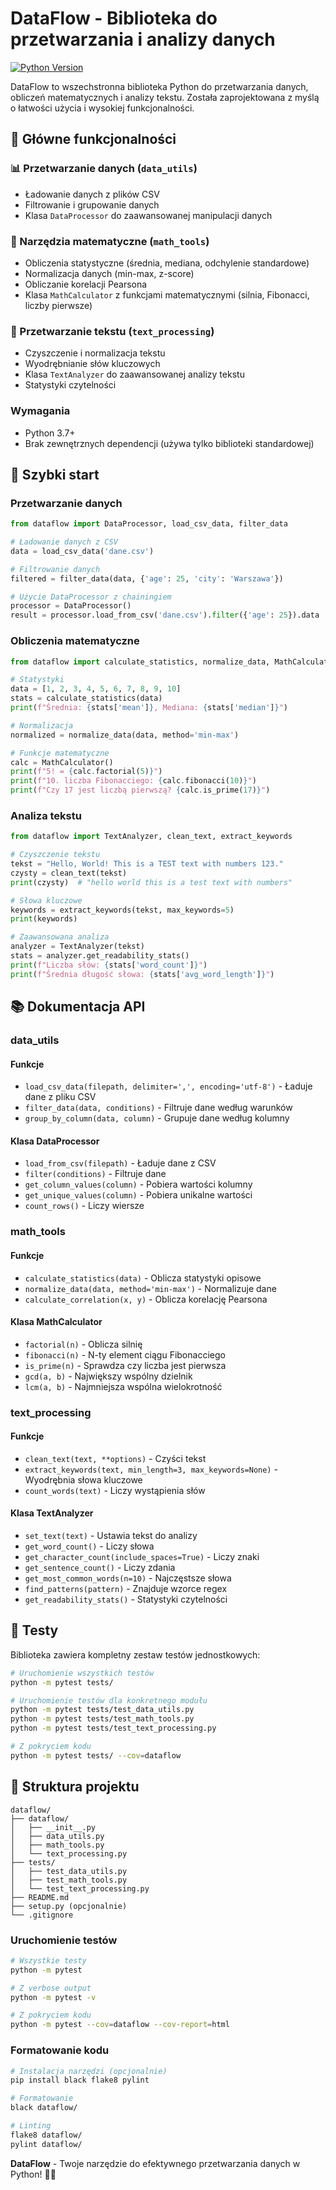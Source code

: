 # DataFlow - Biblioteka do przetwarzania i analizy danych

[![Python Version](https://img.shields.io/badge/python-3.7+-blue.svg)](https://python.org)


DataFlow to wszechstronna biblioteka Python do przetwarzania danych, obliczeń matematycznych i analizy tekstu. Została zaprojektowana z myślą o łatwości użycia i wysokiej funkcjonalności.

## 🚀 Główne funkcjonalności

### 📊 Przetwarzanie danych (`data_utils`)
- Ładowanie danych z plików CSV
- Filtrowanie i grupowanie danych
- Klasa `DataProcessor` do zaawansowanej manipulacji danych

### 🔢 Narzędzia matematyczne (`math_tools`)
- Obliczenia statystyczne (średnia, mediana, odchylenie standardowe)
- Normalizacja danych (min-max, z-score)
- Obliczanie korelacji Pearsona
- Klasa `MathCalculator` z funkcjami matematycznymi (silnia, Fibonacci, liczby pierwsze)

### 📝 Przetwarzanie tekstu (`text_processing`)
- Czyszczenie i normalizacja tekstu
- Wyodrębnianie słów kluczowych
- Klasa `TextAnalyzer` do zaawansowanej analizy tekstu
- Statystyki czytelności




### Wymagania
- Python 3.7+
- Brak zewnętrznych dependencji (używa tylko biblioteki standardowej)

## 🔧 Szybki start

### Przetwarzanie danych
```python
from dataflow import DataProcessor, load_csv_data, filter_data

# Ładowanie danych z CSV
data = load_csv_data('dane.csv')

# Filtrowanie danych
filtered = filter_data(data, {'age': 25, 'city': 'Warszawa'})

# Użycie DataProcessor z chainingiem
processor = DataProcessor()
result = processor.load_from_csv('dane.csv').filter({'age': 25}).data
```

### Obliczenia matematyczne
```python
from dataflow import calculate_statistics, normalize_data, MathCalculator

# Statystyki
data = [1, 2, 3, 4, 5, 6, 7, 8, 9, 10]
stats = calculate_statistics(data)
print(f"Średnia: {stats['mean']}, Mediana: {stats['median']}")

# Normalizacja
normalized = normalize_data(data, method='min-max')

# Funkcje matematyczne
calc = MathCalculator()
print(f"5! = {calc.factorial(5)}")
print(f"10. liczba Fibonacciego: {calc.fibonacci(10)}")
print(f"Czy 17 jest liczbą pierwszą? {calc.is_prime(17)}")
```

### Analiza tekstu
```python
from dataflow import TextAnalyzer, clean_text, extract_keywords

# Czyszczenie tekstu
tekst = "Hello, World! This is a TEST text with numbers 123."
czysty = clean_text(tekst)
print(czysty)  # "hello world this is a test text with numbers"

# Słowa kluczowe
keywords = extract_keywords(tekst, max_keywords=5)
print(keywords)

# Zaawansowana analiza
analyzer = TextAnalyzer(tekst)
stats = analyzer.get_readability_stats()
print(f"Liczba słów: {stats['word_count']}")
print(f"Średnia długość słowa: {stats['avg_word_length']}")
```

## 📚 Dokumentacja API

### data_utils

#### Funkcje
- `load_csv_data(filepath, delimiter=',', encoding='utf-8')` - Ładuje dane z pliku CSV
- `filter_data(data, conditions)` - Filtruje dane według warunków
- `group_by_column(data, column)` - Grupuje dane według kolumny

#### Klasa DataProcessor
- `load_from_csv(filepath)` - Ładuje dane z CSV
- `filter(conditions)` - Filtruje dane
- `get_column_values(column)` - Pobiera wartości kolumny
- `get_unique_values(column)` - Pobiera unikalne wartości
- `count_rows()` - Liczy wiersze

### math_tools

#### Funkcje
- `calculate_statistics(data)` - Oblicza statystyki opisowe
- `normalize_data(data, method='min-max')` - Normalizuje dane
- `calculate_correlation(x, y)` - Oblicza korelację Pearsona

#### Klasa MathCalculator
- `factorial(n)` - Oblicza silnię
- `fibonacci(n)` - N-ty element ciągu Fibonacciego
- `is_prime(n)` - Sprawdza czy liczba jest pierwsza
- `gcd(a, b)` - Największy wspólny dzielnik
- `lcm(a, b)` - Najmniejsza wspólna wielokrotność

### text_processing

#### Funkcje
- `clean_text(text, **options)` - Czyści tekst
- `extract_keywords(text, min_length=3, max_keywords=None)` - Wyodrębnia słowa kluczowe
- `count_words(text)` - Liczy wystąpienia słów

#### Klasa TextAnalyzer
- `set_text(text)` - Ustawia tekst do analizy
- `get_word_count()` - Liczy słowa
- `get_character_count(include_spaces=True)` - Liczy znaki
- `get_sentence_count()` - Liczy zdania
- `get_most_common_words(n=10)` - Najczęstsze słowa
- `find_patterns(pattern)` - Znajduje wzorce regex
- `get_readability_stats()` - Statystyki czytelności

## 🧪 Testy

Biblioteka zawiera kompletny zestaw testów jednostkowych:

```bash
# Uruchomienie wszystkich testów
python -m pytest tests/

# Uruchomienie testów dla konkretnego modułu
python -m pytest tests/test_data_utils.py
python -m pytest tests/test_math_tools.py
python -m pytest tests/test_text_processing.py

# Z pokryciem kodu
python -m pytest tests/ --cov=dataflow
```

## 📁 Struktura projektu

```
dataflow/
├── dataflow/
│   ├── __init__.py
│   ├── data_utils.py
│   ├── math_tools.py
│   └── text_processing.py
├── tests/
│   ├── test_data_utils.py
│   ├── test_math_tools.py
│   └── test_text_processing.py
├── README.md
├── setup.py (opcjonalnie)
└── .gitignore
```




### Uruchomienie testów
```bash
# Wszystkie testy
python -m pytest

# Z verbose output
python -m pytest -v

# Z pokryciem kodu
python -m pytest --cov=dataflow --cov-report=html
```

### Formatowanie kodu
```bash
# Instalacja narzędzi (opcjonalnie)
pip install black flake8 pylint

# Formatowanie
black dataflow/

# Linting
flake8 dataflow/
pylint dataflow/
```


**DataFlow** - Twoje narzędzie do efektywnego przetwarzania danych w Python! 🐍✨